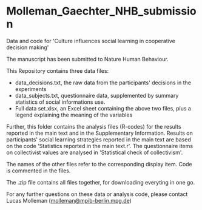 # Molleman_Gaechter_NHB_submission
Data and code for 'Culture influences social learning in cooperative decision making'

The manuscript has been submitted to Nature Human Behaviour.

This Repository contains three data files:
- data_decisions.txt, the raw data from the participants' decisions in the experiments
- data_subjects.txt, questionnaire data, supplemented by summary statistics of social informations use.
- Full data set.xlsx, an Excel sheet containing the above two files, plus a legend explaining the meaning of the variables

Further, this folder contains the analysis files (R-codes) for the results reported in the main text and in the Supplementary Information. 
Results on participants' social learning strategies reported in the main text are based on the code 'Statistics reported in the main text.r'. The questionnaire items on collectivist values are analysed in 'Statistical check of collectivism'. 

The names of the other files refer to the corresponding display item. Code is commented in the files. 

The .zip file contains all files together, for downloading everyting in one go.

For any further questions on these data or analysis code, please contact Lucas Molleman (molleman@mpib-berlin.mpg.de)
